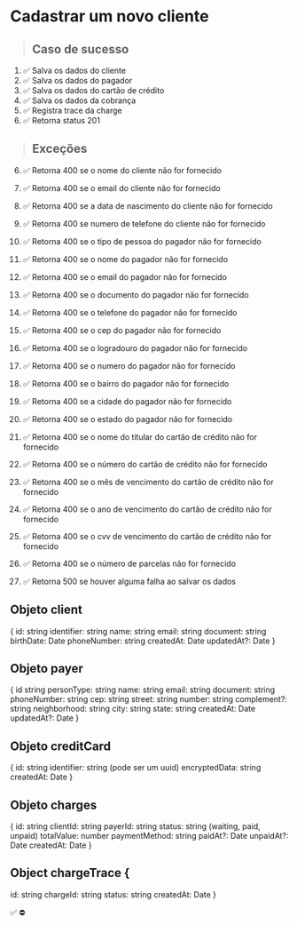 # Cadastrar um novo cliente

> ## Caso de sucesso

1. ✅ Salva os dados do cliente
2. ✅ Salva os dados do pagador
3. ✅ Salva os dados do cartão de crédito
4. ✅ Salva os dados da cobrança
5. ✅ Registra trace da charge
6. ✅ Retorna status 201

> ## Exceções
6. ✅ Retorna 400 se o nome do cliente não for fornecido
7. ✅ Retorna 400 se o email do cliente não for fornecido
8. ✅ Retorna 400 se a data de nascimento do cliente não for fornecido
9. ✅ Retorna 400 se numero de telefone do cliente não for fornecido


10. ✅ Retorna 400 se o tipo de pessoa do pagador não for fornecido
11. ✅ Retorna 400 se o nome do pagador não for fornecido
12. ✅ Retorna 400 se o email do pagador não for fornecido
13. ✅ Retorna 400 se o documento do pagador não for fornecido
14. ✅ Retorna 400 se o telefone do pagador não for fornecido
15. ✅ Retorna 400 se o cep do pagador não for fornecido
16. ✅ Retorna 400 se o logradouro do pagador não for fornecido
17. ✅ Retorna 400 se o numero do pagador não for fornecido
18. ✅ Retorna 400 se o bairro do pagador não for fornecido
19. ✅ Retorna 400 se a cidade do pagador não for fornecido
20. ✅ Retorna 400 se o estado do pagador não for fornecido


21. ✅ Retorna 400 se o nome do titular do cartão de crédito não for fornecido
22. ✅ Retorna 400 se o número do cartão de crédito não for fornecido
23. ✅ Retorna 400 se o mês de vencimento do cartão de crédito não for fornecido
24. ✅ Retorna 400 se o ano de vencimento do cartão de crédito não for fornecido
25. ✅ Retorna 400 se o cvv de vencimento do cartão de crédito não for fornecido

26. ✅ Retorna 400 se o número de parcelas não for fornecido

27. ✅ Retorna 500 se houver alguma falha ao salvar os dados


## Objeto client
{
  id: string
  identifier: string
  name: string
  email: string
  document: string
  birthDate: Date
  phoneNumber: string
  createdAt: Date
  updatedAt?: Date
}

## Objeto payer
{
  id string
  personType: string
  name: string
  email: string
  document: string
  phoneNumber: string
  cep: string
  street: string
  number: string
  complement?: string
  neighborhood: string
  city: string
  state: string
  createdAt: Date
  updatedAt?: Date
}

## Objeto creditCard
{
  id: string
  identifier: string (pode ser um uuid)
  encryptedData: string
  createdAt: Date
}

## Objeto charges
{
  id: string
  clientId: string
  payerId: string
  status: string (waiting, paid, unpaid)
  totalValue: number
  paymentMethod: string
  paidAt?: Date
  unpaidAt?: Date
  createdAt: Date
}

## Object chargeTrace {
  id: string
  chargeId: string
  status: string
  createdAt: Date
}

✅
⛔